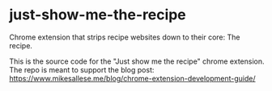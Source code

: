 # just-show-me-the-recipe
Chrome extension that strips recipe websites down to their core: The recipe.

This is the source code for the "Just show me the recipe" chrome extension.  The repo is meant to support the blog post:
https://www.mikesallese.me/blog/chrome-extension-development-guide/
